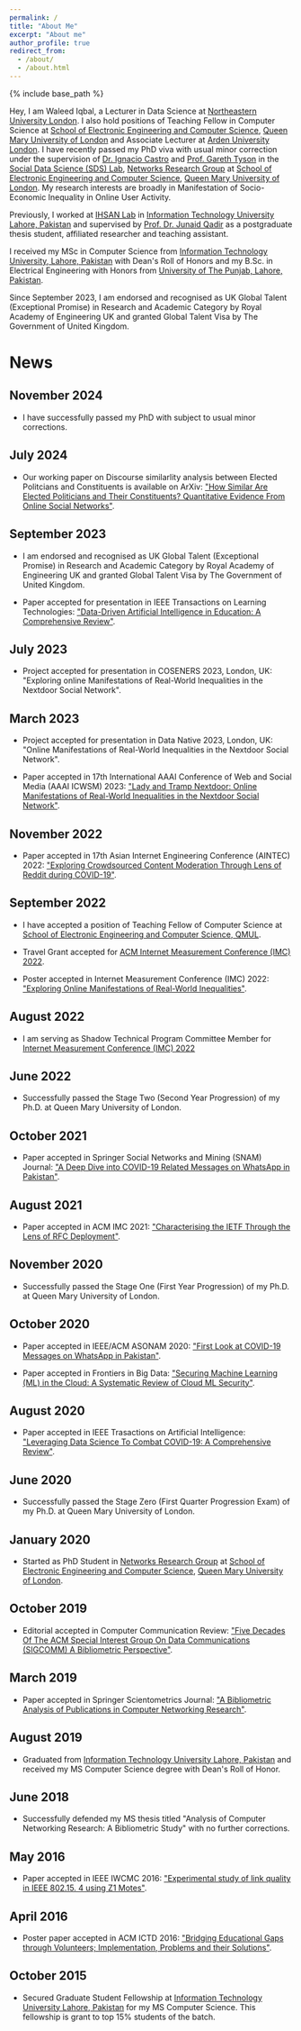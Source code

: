 ```yaml
---
permalink: /
title: "About Me"
excerpt: "About me"
author_profile: true
redirect_from:
  - /about/
  - /about.html
---
```


{% include base_path %}

Hey, I am Waleed Iqbal, a Lecturer in Data Science at [Northeastern University London](https://www.nulondon.ac.uk). I also hold positions of Teaching Fellow in Computer Science at [School of Electronic Engineering and Computer Science](https://www.eecs.qmul.ac.uk/), [Queen Mary University of London](https://www.qmul.ac.uk/) and Associate Lecturer at [Arden University London](https://arden.ac.uk). I have recently passed my PhD viva with usual minor correction under the supervision of [Dr. Ignacio Castro](https://icastro.info/) and [Prof. Gareth Tyson](http://www.eecs.qmul.ac.uk/~tysong/) in the [Social Data Science (SDS) Lab](https://sds.eecs.qmul.ac.uk), [Networks Research Group](http://networks.eecs.qmul.ac.uk) at [School of Electronic Engineering and Computer Science](https://www.eecs.qmul.ac.uk/), [Queen Mary University of London](https://www.qmul.ac.uk/). My research interests are broadly in Manifestation of Socio-Economic Inequality in Online User Activity. 


Previously, I worked at [IHSAN Lab](http://ihsanlab.itu.edu.pk/) in [Information Technology University Lahore, Pakistan](https://itu.edu.pk/) and supervised by [Prof. Dr. Junaid Qadir](http://qufaculty.qu.edu.qa/jqadir/) as a postgraduate thesis student, affiliated researcher and teaching assistant.

I received my MSc in Computer Science from [Information Technology University, Lahore, Pakistan](https://itu.edu.pk/) with Dean's Roll of Honors and my B.Sc. in Electrical Engineering with Honors from [University of The Punjab, Lahore, Pakistan](https://pu.edu.pk/).

Since September 2023, I am endorsed and recognised as UK Global Talent (Exceptional Promise) in Research and Academic Category by Royal Academy of Engineering UK and granted Global Talent Visa by The Government of United Kingdom.

# News
## November 2024
* I have successfully passed my PhD with subject to usual minor corrections.

## July 2024
* Our working paper on Discourse similarlity analysis between Elected Politcians and Constituents is available on ArXiv: ["How Similar Are Elected Politicians and Their Constituents? Quantitative Evidence From Online Social Networks"](https://arxiv.org/pdf/2407.03255).

## September 2023
* I am endorsed and recognised as UK Global Talent (Exceptional Promise) in Research and Academic Category by Royal Academy of Engineering UK and granted Global Talent Visa by The Government of United Kingdom.

* Paper accepted for presentation in IEEE Transactions on Learning Technologies: ["Data-Driven Artificial Intelligence in Education: A Comprehensive Review"](https://ieeexplore.ieee.org/abstract/document/10247566).

## July 2023
* Project accepted for presentation in COSENERS 2023, London, UK: "Exploring online Manifestations of Real-World Inequalities in the Nextdoor Social Network".

## March 2023
* Project accepted for presentation in Data Native 2023, London, UK: "Online Manifestations of Real-World Inequalities in the Nextdoor Social Network".

* Paper accepted in 17th International AAAI Conference of Web and Social Media (AAAI ICWSM) 2023: ["Lady and Tramp Nextdoor: Online Manifestations of Real-World Inequalities in the Nextdoor Social Network"](https://arxiv.org/pdf/2304.05232.pdf).

## November 2022
* Paper accepted in 17th Asian Internet Engineering Conference (AINTEC) 2022: ["Exploring Crowdsourced Content Moderation Through Lens of Reddit during COVID-19"](https://dl.acm.org/doi/10.1145/3570748.3570753).

## September 2022
* I have accepted a position of Teaching Fellow of Computer Science at [School of Electronic Engineering and Computer Science, QMUL](https://eecs.qmul.ac.uk). 

* Travel Grant accepted for [ACM Internet Measurement Conference (IMC) 2022](https://conferences.sigcomm.org/imc/2022/).

* Poster accepted in Internet Measurement Conference (IMC) 2022: ["Exploring Online Manifestations of Real-World Inequalities"](https://dl.acm.org/doi/10.1145/3517745.3563027).

## August 2022
* I am serving as Shadow Technical Program Committee Member for [Internet Measurement Conference (IMC) 2022](https://imc22shadowtpc.hotcrp.com/users/pc)

## June 2022
* Successfully passed the Stage Two (Second Year Progression) of my Ph.D. at Queen Mary University of London.

## October 2021
* Paper accepted in Springer Social Networks and Mining (SNAM) Journal: ["A Deep Dive into COVID-19 Related Messages on WhatsApp in Pakistan"](https://www.eecs.qmul.ac.uk/~tysong/files/SNAM22.pdf).

## August 2021
* Paper accepted in ACM IMC 2021: ["Characterising the IETF Through the Lens of RFC Deployment"](https://eprints.gla.ac.uk/250206/2/250206.pdf).

## November 2020
* Successfully passed the Stage One (First Year Progression) of my Ph.D. at Queen Mary University of London.

## October 2020
* Paper accepted in IEEE/ACM ASONAM 2020: ["First Look at COVID-19 Messages on WhatsApp in Pakistan"](https://ieeexplore.ieee.org/abstract/document/9381360).

* Paper accepted in Frontiers in Big Data: ["Securing Machine Learning (ML) in the Cloud: A Systematic Review of Cloud ML Security"](https://www.ncbi.nlm.nih.gov/pmc/articles/PMC7931962/pdf/fdata-03-587139.pdf).

## August 2020
* Paper accepted in IEEE Trasactions on Artificial Intelligence: ["Leveraging Data Science To Combat COVID-19: A Comprehensive Review"](https://ieeexplore.ieee.org/ielaam/9078688/9271839/9184922-aam.pdf).

## June 2020
* Successfully passed the Stage Zero (First Quarter Progression Exam) of my Ph.D. at Queen Mary University of London.

## January 2020
* Started as PhD Student in [Networks Research Group](http://networks.eecs.qmul.ac.uk) at [School of Electronic Engineering and Computer Science](https://www.eecs.qmul.ac.uk/), [Queen Mary University of London](https://www.qmul.ac.uk/).

## October 2019
* Editorial accepted in Computer Communication Review: ["Five Decades Of The ACM Special Interest Group On Data Communications (SIGCOMM) A Bibliometric Perspective"](https://ccronline.sigcomm.org/wp-content/uploads/2019/10/acmdl19-334.pdf).

## March 2019
* Paper accepted in Springer Scientometrics Journal: ["A Bibliometric Analysis of Publications in Computer Networking Research"](https://arxiv.org/pdf/1903.01517).

## August 2019
* Graduated from [Information Technology University Lahore, Pakistan](https://itu.edu.pk/) and received my MS Computer Science degree with Dean's Roll of Honor.

## June 2018
* Successfully defended my MS thesis titled "Analysis of Computer Networking Research: A Bibliometric Study" with no further corrections.

## May 2016
* Paper accepted in IEEE IWCMC 2016: ["Experimental study of link quality in IEEE 802.15. 4 using Z1 Motes"](https://www.researchgate.net/profile/Waleed_Iqbal/publication/308811406_Experimental_study_of_link_quality_in_IEEE_802154_using_Z1_Motes/links/5bda57d0a6fdcc3a8db3e2be/Experimental-study-of-link-quality-in-IEEE-802154-using-Z1-Motes.pdf).

## April 2016
* Poster paper accepted in ACM ICTD 2016: ["Bridging Educational Gaps through Volunteers; Implementation, Problems and their Solutions"](https://www.researchgate.net/profile/Waleed_Iqbal/publication/303542794_Bridging_Educational_Gaps_through_Volunteers_Implementation_Problems_and_Their_Solutions/links/5a3986d7aca2728e698788c6/Bridging-Educational-Gaps-through-Volunteers-Implementation-Problems-and-Their-Solutions.pdf).

## October 2015
* Secured Graduate Student Fellowship at [Information Technology University Lahore, Pakistan](https://itu.edu.pk/) for my MS Computer Science. This fellowship is grant to top 15% students of the batch.
